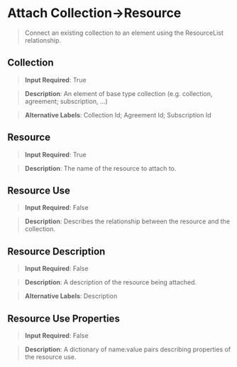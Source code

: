 # **Attach Collection->Resource**
>	Connect an existing collection to an element using the ResourceList relationship.

## **Collection**
>	**Input Required**: True

>	**Description**: An element of base type collection (e.g. collection, agreement; subscription, ...)

>	**Alternative Labels**: Collection Id; Agreement Id; Subscription Id


## **Resource**
>	**Input Required**: True

>	**Description**: The name of the resource to attach to.


## **Resource Use**
>	**Input Required**: False

>	**Description**: Describes the relationship between the resource and the collection.


## **Resource Description**
>	**Input Required**: False

>	**Description**: A description of the resource being attached.

>	**Alternative Labels**: Description


## **Resource Use Properties**
>	**Input Required**: False

>	**Description**: A dictionary of name:value pairs describing properties of the resource use.

